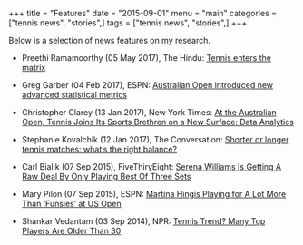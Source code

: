 +++
title = "Features"
date = "2015-09-01"
menu = "main"
categories = ["tennis news", "stories",]
tags = ["tennis news", "stories",]
+++

Below is a selection of news features on my research.

- Preethi Ramamoorthy (05 May 2017), The Hindu: [Tennis enters the matrix](http://www.thehindu.com/sport/tennis/tennis-enters-the-matrix/article18394346.ece)

- Greg Garber (04 Feb 2017), ESPN: [Australian Open introduced new advanced statistical metrics](http://www.espn.com/tennis/story/_/id/18535448/australian-open-introduced-brand-new-advanced-statistical-metrics-game-insight-group)

- Christopher Clarey (13 Jan 2017), New York Times: [At the Australian Open, Tennis Joins Its Sports Brethren on a New Surface: Data Analytics](https://www.nytimes.com/2017/01/13/sports/tennis/australian-open-data.html?_r=0)

- Stephanie Kovalchik (12 Jan 2017), The Conversation: [Shorter or longer tennis matches: what’s the right balance?](https://theconversation.com/shorter-or-longer-tennis-matches-whats-the-right-balance-70998)

- Carl Bialik (07 Sep 2015), FiveThiryEight: [Serena Williams Is Getting A Raw Deal By Only Playing Best Of Three Sets](https://fivethirtyeight.com/datalab/serena-williams-grand-slam-us-open-best-of-five-sets/)

- Mary Pilon (07 Sep 2015), ESPN: [Martina Hingis Playing for A Lot More Than ‘Funsies’ at US Open](ttp://www.espn.com/espnw/news-commentary/article/13601767/martina-hingis-playing-lot-more-funsies-us-open)

- Shankar Vedantam (03 Sep 2014), NPR: [Tennis Trend? Many Top Players Are Older Than 30](http://www.npr.org/2014/09/03/345428556/why-are-many-top-tennis-players-over-30)
